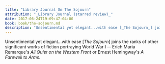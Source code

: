 ```yaml
---
title: "Library Journal On The Sojourn"
attribution: "_Library Journal (starred review)_"
date: 2017-06-24T19:09:47-04:00
book: book/the-sojourn.md
description: "Unsentimental yet elegant...with ease [_The Sojourn_] joins the ranks of other significant works of fiction portraying World War I -- Erich Maria Remarque's _All Quiet on the Western Front_ or Ernest Hemingway's _A Farewell to Arms_."
---
```

Unsentimental yet elegant...with ease [_The Sojourn_] joins the ranks of other significant works of fiction portraying World War I -- Erich Maria Remarque's _All Quiet on the Western Front_ or Ernest Hemingway's _A Farewell to Arms_.
